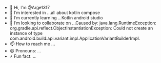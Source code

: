 - 👋 Hi, I’m @Arge1317
- 👀 I’m interested in ...all about kotlin compose
- 🌱 I’m currently learning ...Kotlin android studio
- 💞️ I’m looking to collaborate on ...Caused by: java.lang.RuntimeException: org.gradle.api.reflect.ObjectInstantiationException: Could not create an instance of type com.android.build.api.variant.impl.ApplicationVariantBuilderImpl.
- 📫 How to reach me ...
- 😄 Pronouns: ...
- ⚡ Fun fact: ...

<!---
Arge1317/Arge1317 is a ✨ special ✨ repository because its `README.md` (this file) appears on your GitHub profile.
You can click the Preview link to take a look at your changes.
--->
